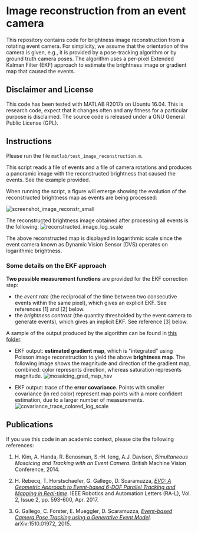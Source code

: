 # Image reconstruction from an event camera

This repository contains code for brightness image reconstruction from a rotating event camera. 
For simplicity, we assume that the orientation of the camera is given, e.g., it is provided by a pose-tracking algorithm or by ground truth camera poses. 
The algorithm uses a per-pixel Extended Kalman Filter (EKF) approach to estimate the brightness image or gradient map that caused the events.

## Disclaimer and License

This code has been tested with MATLAB R2017a on Ubuntu 16.04.
This is research code, expect that it changes often and any fitness for a particular purpose is disclaimed.
The source code is released under a GNU General Public License (GPL).


## Instructions

Please run the file `matlab/test_image_reconstruction.m`.

This script reads a file of events and a file of camera rotations and produces a panoramic image with the reconstructed brightness that caused the events. See the example provided.

When running the script, a figure will emerge showing the evolution of the reconstructed brightness map as events are being processed:

![screenshot_image_reconstr_small](https://user-images.githubusercontent.com/8024432/27339188-6b586840-55d7-11e7-8999-fa8dba6399c1.png)

The reconstructed brightness image obtained after processing all events is the following: 
![reconstructed_image_log_scale](https://github.com/uzh-rpg/rpg_image_reconstruction_from_events/blob/master/data/synth1/sample_output/reconstructed_image_log_scale.jpg)

The above reconstructed map is displayed in logarithmic scale since the event camera known as Dynamic Vision Sensor (DVS) operates on logarithmic brightness.

### Some details on the EKF approach

**Two possible measurement functions** are provided for the EKF correction step: 
  - the *event rate* (the reciprocal of the time between two consecutive events within the same pixel), which gives an explicit EKF. See references [1] and [2] below.
  - the *brightness contrast* (the quantity thresholded by the event camera to generate events), which gives an implicit EKF. See reference [3] below.
  
A sample of the output produced by the algorithm can be found in [this folder](https://github.com/uzh-rpg/rpg_image_reconstruction_from_events/tree/master/data/synth1/sample_output).

  - EKF output: **estimated gradient map**, which is "integrated" using Poisson image reconstruction to yield the above **brightness map**. 
  The following image shows the magnitude and direction of the gradient map, combined: color represents direction, whereas saturation represents magnitude.
  ![mosaicing_grad_map_hsv](https://github.com/uzh-rpg/rpg_image_reconstruction_from_events/blob/master/data/synth1/sample_output/mosaicing_grad_map_hsv.png)

  - EKF output: trace of the **error covariance**. Points with smaller covariance (in red color) represent map points with a more confident estimation, due to a larger number of measurements.
  ![covariance_trace_colored_log_scale](https://github.com/uzh-rpg/rpg_image_reconstruction_from_events/blob/master/data/synth1/sample_output/covariance_trace_colored_log_scale.jpg)


## Publications

If you use this code in an academic context, please cite the following references:

  1. H. Kim, A. Handa, R. Benosman, S.-H. Ieng, A.J. Davison, 
  *Simultaneous Mosaicing and Tracking with an Event Camera*.
  British Machine Vision Conference, 2014.

  2. H. Rebecq, T. Horstschaefer, G. Gallego, D. Scaramuzza, 
  [*EVO: A Geometric Approach to Event-based 6-DOF Parallel Tracking and Mapping in Real-time*](http://rpg.ifi.uzh.ch/docs/RAL16_EVO.pdf). 
  IEEE Robotics and Automation Letters (RA-L), Vol. 2, Issue 2, pp. 593-600, Apr. 2017.

  3. G. Gallego, C. Forster, E. Mueggler, D. Scaramuzza, 
  [*Event-based Camera Pose Tracking using a Generative Event Model*](https://arxiv.org/pdf/1510.01972v1).
  arXiv:1510.01972, 2015.
